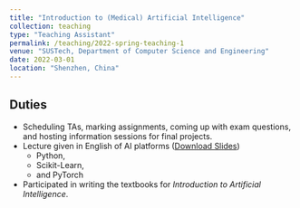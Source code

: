 ```yaml
---
title: "Introduction to (Medical) Artificial Intelligence"
collection: teaching
type: "Teaching Assistant"
permalink: /teaching/2022-spring-teaching-1
venue: "SUSTech, Department of Computer Science and Engineering"
date: 2022-03-01
location: "Shenzhen, China"
---
```




## Duties

- Scheduling TAs, marking assignments, coming up with exam questions, and hosting information sessions for final projects.
- Lecture given in English of AI platforms ([Download Slides](/files/I2AI-Lec08-en.pdf))
  - Python,
  - Scikit-Learn,
  - and PyTorch
- Participated in writing the textbooks for *Introduction to Artificial Intelligence*.